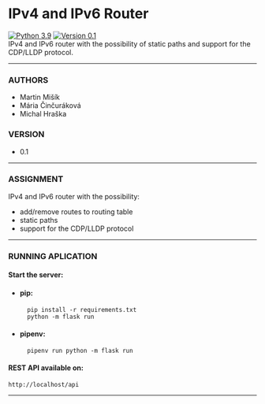 # IPv4 and IPv6 Router
[![Python 3.9](https://img.shields.io/badge/python-v3.9-green.svg)](https://www.python.org/downloads/release/python-393/)
[![Version 0.1](https://img.shields.io/badge/Version-v0.1-red.svg)]()  
IPv4 and IPv6 router with the possibility of static paths and support for the CDP/LLDP protocol.

---
### AUTHORS
- Martin Mišík
- Mária Činčuráková
- Michal Hraška

### VERSION
- 0.1

---
### ASSIGNMENT
IPv4 and IPv6 router with the possibility:

- add/remove routes to routing table
- static paths
- support for the CDP/LLDP protocol

---
### RUNNING APLICATION
#### Start the server:

- #### pip:

	    pip install -r requirements.txt
	    python -m flask run
		
- #### pipenv:	
	 
        pipenv run python -m flask run	
		
#### REST API available on:
	http://localhost/api
	
---